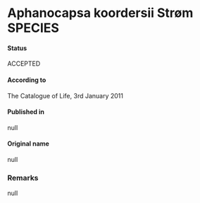 # Aphanocapsa koordersii Strøm SPECIES

#### Status
ACCEPTED

#### According to
The Catalogue of Life, 3rd January 2011

#### Published in
null

#### Original name
null

### Remarks
null